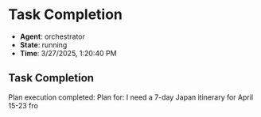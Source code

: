 # Task Completion

- **Agent**: orchestrator
- **State**: running
- **Time**: 3/27/2025, 1:20:40 PM

## Task Completion

Plan execution completed: Plan for: I need a 7-day Japan itinerary for April 15-23 fro

